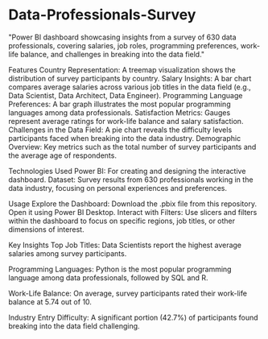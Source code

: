 # Data-Professionals-Survey
"Power BI dashboard showcasing insights from a survey of 630 data professionals, covering salaries, job roles, programming preferences, work-life balance, and challenges in breaking into the data field."

Features
Country Representation: A treemap visualization shows the distribution of survey participants by country. Salary Insights: A bar chart compares average salaries across various job titles in the data field (e.g., Data Scientist, Data Architect, Data Engineer). Programming Language Preferences: A bar graph illustrates the most popular programming languages among data professionals. Satisfaction Metrics: Gauges represent average ratings for work-life balance and salary satisfaction. Challenges in the Data Field: A pie chart reveals the difficulty levels participants faced when breaking into the data industry. Demographic Overview: Key metrics such as the total number of survey participants and the average age of respondents.

Technologies Used
Power BI: For creating and designing the interactive dashboard. Dataset: Survey results from 630 professionals working in the data industry, focusing on personal experiences and preferences.

Usage
Explore the Dashboard: Download the .pbix file from this repository. Open it using Power BI Desktop. Interact with Filters: Use slicers and filters within the dashboard to focus on specific regions, job titles, or other dimensions of interest.

Key Insights
Top Job Titles:
Data Scientists report the highest average salaries among survey participants.

Programming Languages:
Python is the most popular programming language among data professionals, followed by SQL and R.

Work-Life Balance:
On average, survey participants rated their work-life balance at 5.74 out of 10.

Industry Entry Difficulty:
A significant portion (42.7%) of participants found breaking into the data field challenging.
